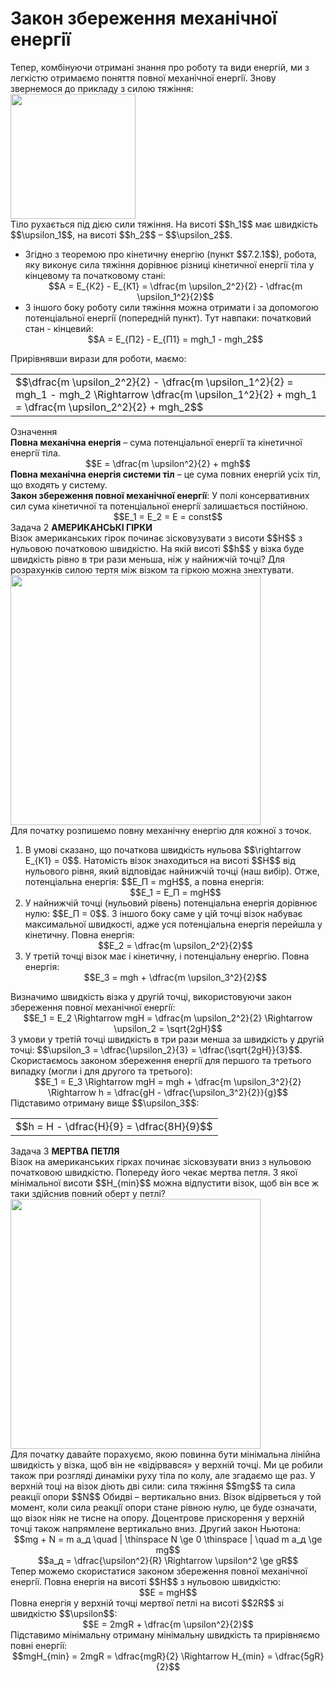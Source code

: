# Закон збереження механiчної енергiї

<div class="space">Тепер, комбiнуючи отриманi знання про роботу та види енергiй, ми з легкiстю отримаємо поняття повної механiчної енергiї. Знову звернемося до прикладу з силою тяжiння:</div>

<div class="space"><img class="image" width="200"  src="https://rawgit.com/chudaol/ed-era-book-physics/master/images/chapter_7/16.png"></div>

<div class="space">Тiло рухається пiд дiєю сили тяжiння. На висотi $$h_1$$ має швидкiсть $$\upsilon_1$$, на висотi $$h_2$$ – $$\upsilon_2$$.</div>

<ul>
<div class="space"><li>
Згiдно з теоремою про кiнетичну енергiю (пункт $$7.2.1$$), робота, яку виконує сила тяжiння дорiвнює рiзницi кiнетичної енергiї тiла у кiнцевому та початковому станi:</div>

<div class="space" align="center">$$A = E_{К2} - E_{К1} = \dfrac{m \upsilon_2^2}{2} - \dfrac{m \upsilon_1^2}{2}$$</div>
</li>
<div class="space"><li>
З iншого боку роботу сили тяжiння можна отримати i за допомогою потенцiальної енергiї (попереднiй пункт). Тут навпаки: початковий стан - кiнцевий:</div>

<div class="space" align="center">$$A = E_{П2} - E_{П1} = mgh_1 - mgh_2$$</div>
</li>
</ul>

<div class="space">Прирiвнявши вирази для роботи, маємо:</div>

<div class="space"><div class="centered-table-wrapper">
<table class="centered-table">
<tr class="eq">
<td class="eq">
<p1>$$\dfrac{m \upsilon_2^2}{2} - \dfrac{m \upsilon_1^2}{2} = mgh_1 - mgh_2 \Rightarrow \dfrac{m \upsilon_1^2}{2} + mgh_1 = \dfrac{m \upsilon_2^2}{2} + mgh_2$$</p1>
</td>
</tr>
</table></div></div>

<div class="eoz-wrap">
<span class="eoz">Означення</span>
<div class="eoz-text">
<div class="space"><span class="p1"><b>Повна механiчна енергiя</b></span> – сума потенцiальної енергiї та кiнетичної енергiї тiла.</div>

<div class="space" align="center">$$E = \dfrac{m \upsilon^2}{2} + mgh$$</div>

<div class="space"><span class="p1"><b>Повна механiчна енергiя системи тiл</b></span> – це сума повних енергiй усiх тiл, що входять у систему.</div>

<div class="space"><span class="p1"><b>Закон збереження повної механiчної енергiї</b></span>: У полi консервативних сил сума кiнетичної та потенцiальної енергiї залишається постiйною.</div>

<div class="space" align="center">$$E_1 = E_2 = E = const$$</div>
</div>
</div>

<div class="task-wrap">
<span class="task">Задача 2</span> <b>АМЕРИКАНСЬКI ГIРКИ</b>
<div class="task-text">
<div class="space">Вiзок американських гiрок починає зiсковузувати з висоти $$H$$ з нульовою початковою швидкiстю. На якiй висотi $$h$$ у вiзка буде швидкiсть рiвно в три рази меньша, нiж у найнижчiй точцi? Для розрахункiв силою тертя мiж вiзком та гiркою можна знехтувати.</div>

<div class="space"><img class="image" width="400"  src="https://rawgit.com/chudaol/ed-era-book-physics/master/images/chapter_7/17.png"></div>

<div class="space">Для початку розпишемо повну механiчну енергiю для кожної з точок.</div>

<ol>
<div class="space"><li>
В умовi сказано, що початкова швидкiсть нульова $$\rightarrow E_{К1} = 0$$. Натомiсть вiзок знаходиться на висотi $$H$$ вiд нульового рiвня, який вiдповiдає найнижчiй точцi (наш вибiр). Отже, потенцiальна енергiя: $$E_П = mgH$$, а повна енергiя:</div>

<div class="space" align="center">$$E_1 = E_П = mgH$$</div>
</li>
<div class="space"><li>
У найнижчiй точцi (нульовий рiвень) потенцiальна енергiя дорiвнює нулю: $$E_П = 0$$. З iншого боку саме у цiй точцi вiзок набуває максимальної швидкостi, адже уся потенцiальна енергiя перейшла у кiнетичну. Повна енергiя:</div>

<div class="space" align="center">$$E_2 = \dfrac{m \upsilon_2^2}{2}$$</div>
</li>
<div class="space"><li>
У третiй точцi вiзок має i кiнетичну, i потенцiальну енергiю. Повна енергiя:</div>

<div class="space" align="center">$$E_3 = mgh + \dfrac{m \upsilon_3^2}{2}$$</div>
</li>
</ol>

<div class="space">Визначимо швидкiсть вiзка у другiй точцi, використовуючи закон збереження повної механiчної енергiї:</div>

<div class="space" align="center">$$E_1 = E_2 \Rightarrow mgH = \dfrac{m \upsilon_2^2}{2} \Rightarrow \upsilon_2 = \sqrt{2gH}$$</div>

<div class="space">З умови у третiй точцi швидкiсть в три рази менша за швидкiсть у другiй точцi: $$\upsilon_3 = \dfrac{\upsilon_2}{3} = \dfrac{\sqrt{2gH}}{3}$$. Скористаємось законом збереження енергiї для першого та третього випадку (могли i для другого та третього):</div>

<div class="space" align="center">$$E_1 = E_3 \Rightarrow mgH = mgh + \dfrac{m \upsilon_3^2}{2} \Rightarrow h = \dfrac{gH - \dfrac{\upsilon_3^2}{2}}{g}$$</div>

<div class="space">Пiдставимо отриману вище $$\upsilon_3$$:</div>

<div class="space"><div class="centered-table-wrapper">
<table class="centered-table">
<tr class="eq">
<td class="eq">
<p1>$$h = H - \dfrac{H}{9} = \dfrac{8H}{9}$$</p1>
</td>
</tr>
</table></div></div>
</div>
</div>

<div class="task-wrap">
<span class="task">Задача 3</span> <b>МЕРТВА ПЕТЛЯ</b>
<div class="task-text">
<div class="space">Вiзок на американських гiрках починає зiсковзувати вниз з нульовою початковою швидкiстю. Попереду його чекає мертва петля. З якої мiнiмальної висоти $$H_{min}$$ можна вiдпустити вiзок, щоб вiн все ж таки здiйснив повний оберт у петлi?</div>

<div class="space"><img class="image" width="400"  src="https://rawgit.com/chudaol/ed-era-book-physics/master/images/chapter_7/18.png"></div>

<div class="space">Для початку давайте порахуємо, якою повинна бути мiнiмальна лiнiйна швидкiсть у вiзка, щоб вiн не «вiдiрвався» у верхнiй точцi. Ми це робили також при розглядi динамiки руху тiла по колу, але згадаємо ще раз. У верхнiй тоцi на вiзок дiють двi сили: сила тяжiння $$mg$$ та сила реакцiї опори $$N$$ Обидвi – вертикально вниз. Вiзок вiдiрветься у той момент, коли сила реакцiї опори стане рiвною нулю, це буде означати, що вiзок нiяк не тисне на опору. Доцентрове прискорення у верхнiй точцi також напрямлене вертикально вниз. Другий закон Ньютона:</div>

<div class="space" align="center">$$mg + N = m a_д \quad | \thinspace N \ge 0 \thinspace | \quad  m a_д \ge mg$$</div>

<div class="space" align="center">$$a_д = \dfrac{\upsilon^2}{R} \Rightarrow \upsilon^2 \ge gR$$</div>

<div class="space">Тепер можемо скористатися законом збереження повної механiчної енергiї. Повна енергiя на висотi $$H$$ з нульовою швидкiстю:</div>

<div class="space" align="center">$$E = mgH$$</div>

<div class="space">Повна енергiя у верхнiй точцi мертвої петлi на висотi $$2R$$ зі швидкістю $$\upsilon$$:</div>

<div class="space" align="center">$$E = 2mgR + \dfrac{m \upsilon^2}{2}$$</div>

<div class="space">Пiдставимо мiнiмальну отриману мiнiмальну швидкiсть та прирiвняємо повнi енергiї:</div>

<div align="center">$$mgH_{min} = 2mgR = \dfrac{mgR}{2} \Rightarrow H_{min} = \dfrac{5gR}{2}$$</div>
</div>
</div>